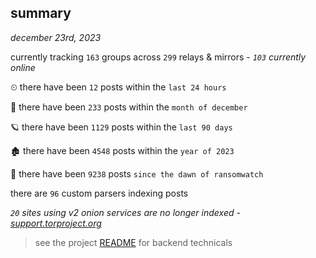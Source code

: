 
## summary
_december 23rd, 2023_

currently tracking `163` groups across `299` relays & mirrors - _`103` currently online_

⏲ there have been `12` posts within the `last 24 hours`

🦈 there have been `233` posts within the `month of december`

🪐 there have been `1129` posts within the `last 90 days`

🏚 there have been `4548` posts within the `year of 2023`

🦕 there have been `9238` posts `since the dawn of ransomwatch`

there are `96` custom parsers indexing posts

_`20` sites using v2 onion services are no longer indexed - [support.torproject.org](https://support.torproject.org/onionservices/v2-deprecation/)_

> see the project [README](https://github.com/joshhighet/ransomwatch#ransomwatch--) for backend technicals

